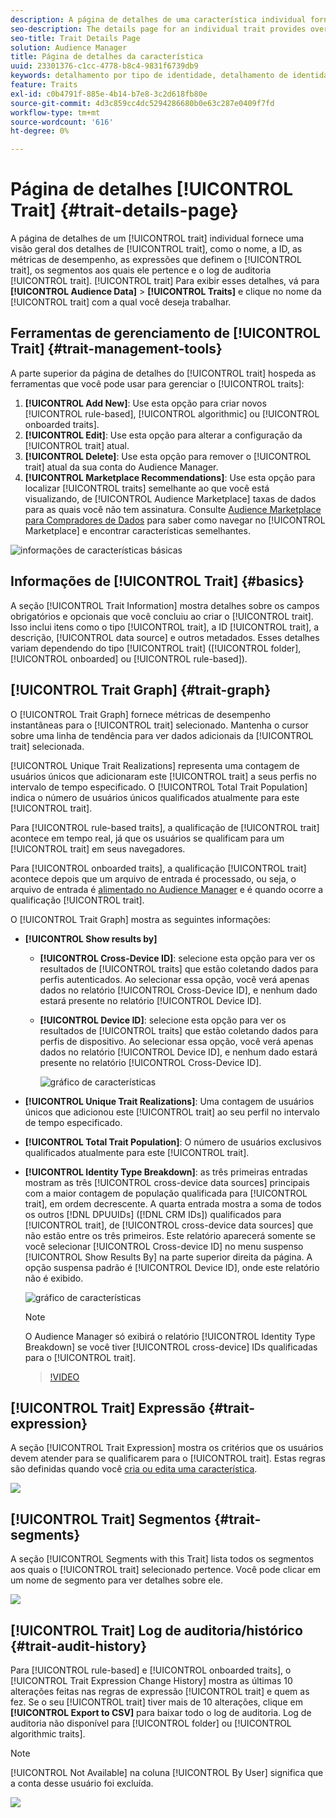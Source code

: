 ```yaml
---
description: A página de detalhes de uma característica individual fornece visão geral de informações como nome da característica, ID, métricas de desempenho, expressões que definem a característica, segmentos aos quais ela pertence e o log de auditoria de característica. Para exibir esses detalhes, vá para Dados de público-alvo > Características e clique no nome da característica com a qual deseja trabalhar.
seo-description: The details page for an individual trait provides overview of information like the trait name, ID, performance metrics, expressions that define the trait, segments it belongs to, and the trait audit log. To vew these details, go to Audience Data > Traits and click the name of the trait you want to work with.
seo-title: Trait Details Page
solution: Audience Manager
title: Página de detalhes da característica
uuid: 23301376-c1cc-4778-b8c4-9831f6739db9
keywords: detalhamento por tipo de identidade, detalhamento de identidade, relatórios de identidade de público-alvo, entre dispositivos, ID entre dispositivos, ID de dispositivo
feature: Traits
exl-id: c0b4791f-885e-4b14-b7e8-3c2d618fb80e
source-git-commit: 4d3c859cc4dc5294286680b0e63c287e0409f7fd
workflow-type: tm+mt
source-wordcount: '616'
ht-degree: 0%

---
```


# Página de detalhes [!UICONTROL Trait] {#trait-details-page}

A página de detalhes de um [!UICONTROL trait] individual fornece uma visão geral dos detalhes de [!UICONTROL trait], como o nome, a ID, as métricas de desempenho, as expressões que definem o [!UICONTROL trait], os segmentos aos quais ele pertence e o log de auditoria [!UICONTROL trait]. [!UICONTROL trait] Para exibir esses detalhes, vá para **[!UICONTROL Audience Data]** > **[!UICONTROL Traits]** e clique no nome da [!UICONTROL trait] com a qual você deseja trabalhar.

## Ferramentas de gerenciamento de [!UICONTROL Trait] {#trait-management-tools}

A parte superior da página de detalhes do [!UICONTROL trait] hospeda as ferramentas que você pode usar para gerenciar o [!UICONTROL traits]:

1. **[!UICONTROL Add New]**: Use esta opção para criar novos [!UICONTROL rule-based], [!UICONTROL algorithmic] ou [!UICONTROL onboarded traits].
2. **[!UICONTROL Edit]**: Use esta opção para alterar a configuração da [!UICONTROL trait] atual.
3. **[!UICONTROL Delete]**: Use esta opção para remover o [!UICONTROL trait] atual da sua conta do Audience Manager.
4. **[!UICONTROL Marketplace Recommendations]**: Use esta opção para localizar [!UICONTROL traits] semelhante ao que você está visualizando, de [!UICONTROL Audience Marketplace] taxas de dados para as quais você não tem assinatura. Consulte [Audience Marketplace para Compradores de Dados](../audience-marketplace/marketplace-data-buyers/marketplace-data-buyers.md) para saber como navegar no [!UICONTROL Marketplace] e encontrar características semelhantes.

![informações de características básicas](assets/basic-trait-information.png)

## Informações de [!UICONTROL Trait] {#basics}

A seção [!UICONTROL Trait Information] mostra detalhes sobre os campos obrigatórios e opcionais que você concluiu ao criar o [!UICONTROL trait]. Isso inclui itens como o tipo [!UICONTROL trait], a ID [!UICONTROL trait], a descrição, [!UICONTROL data source] e outros metadados. Esses detalhes variam dependendo do tipo [!UICONTROL trait] ([!UICONTROL folder], [!UICONTROL onboarded] ou [!UICONTROL rule-based]).

## [!UICONTROL Trait Graph] {#trait-graph}

O [!UICONTROL Trait Graph] fornece métricas de desempenho instantâneas para o [!UICONTROL trait] selecionado. Mantenha o cursor sobre uma linha de tendência para ver dados adicionais da [!UICONTROL trait] selecionada.

[!UICONTROL Unique Trait Realizations] representa uma contagem de usuários únicos que adicionaram este [!UICONTROL trait] a seus perfis no intervalo de tempo especificado. O [!UICONTROL Total Trait Population] indica o número de usuários únicos qualificados atualmente para este [!UICONTROL trait].

Para [!UICONTROL rule-based traits], a qualificação de [!UICONTROL trait] acontece em tempo real, já que os usuários se qualificam para um [!UICONTROL trait] em seus navegadores.

Para [!UICONTROL onboarded traits], a qualificação [!UICONTROL trait] acontece depois que um arquivo de entrada é processado, ou seja, o arquivo de entrada é [alimentado no Audience Manager](../../faq/faq-inbound-data-ingestion.md) e é quando ocorre a qualificação [!UICONTROL trait].

O [!UICONTROL Trait Graph] mostra as seguintes informações:

* **[!UICONTROL Show results by]**
   * **[!UICONTROL Cross-Device ID]**: selecione esta opção para ver os resultados de [!UICONTROL traits] que estão coletando dados para perfis autenticados. Ao selecionar essa opção, você verá apenas dados no relatório [!UICONTROL Cross-Device ID], e nenhum dado estará presente no relatório [!UICONTROL Device ID].
   * **[!UICONTROL Device ID]**: selecione esta opção para ver os resultados de [!UICONTROL traits] que estão coletando dados para perfis de dispositivo. Ao selecionar essa opção, você verá apenas dados no relatório [!UICONTROL Device ID], e nenhum dado estará presente no relatório [!UICONTROL Cross-Device ID].

     ![gráfico de características](assets/trait-summary.gif)

* **[!UICONTROL Unique Trait Realizations]**: Uma contagem de usuários únicos que adicionou este [!UICONTROL trait] ao seu perfil no intervalo de tempo especificado.
* **[!UICONTROL Total Trait Population]**: O número de usuários exclusivos qualificados atualmente para este [!UICONTROL trait].

* **[!UICONTROL Identity Type Breakdown]**: as três primeiras entradas mostram as três [!UICONTROL cross-device data sources] principais com a maior contagem de população qualificada para [!UICONTROL trait], em ordem decrescente. A quarta entrada mostra a soma de todos os outros [!DNL DPUUIDs] ([!DNL CRM IDs]) qualificados para [!UICONTROL trait], de [!UICONTROL cross-device data sources] que não estão entre os três primeiros. Este relatório aparecerá somente se você selecionar [!UICONTROL Cross-device ID] no menu suspenso [!UICONTROL Show Results By] na parte superior direita da página. A opção suspensa padrão é [!UICONTROL Device ID], onde este relatório não é exibido.

  ![gráfico de características](assets/trait-identity.png)

  >[!NOTE]
  >
  >O Audience Manager só exibirá o relatório [!UICONTROL Identity Type Breakdown] se você tiver [!UICONTROL cross-device] IDs qualificadas para o [!UICONTROL trait].

  >[!VIDEO](https://video.tv.adobe.com/v/32079?captions=por_br)

## [!UICONTROL Trait] Expressão {#trait-expression}

A seção [!UICONTROL Trait Expression] mostra os critérios que os usuários devem atender para se qualificarem para o [!UICONTROL trait]. Estas regras são definidas quando você [cria ou edita uma característica](../../features/traits/about-trait-builder.md).

![](assets/traitExpression.png)

## [!UICONTROL Trait] Segmentos {#trait-segments}

A seção [!UICONTROL Segments with this Trait] lista todos os segmentos aos quais o [!UICONTROL trait] selecionado pertence. Você pode clicar em um nome de segmento para ver detalhes sobre ele.

![](assets/traitSegments.png)

## [!UICONTROL Trait] Log de auditoria/histórico {#trait-audit-history}

Para [!UICONTROL rule-based] e [!UICONTROL onboarded traits], o [!UICONTROL Trait Expression Change History] mostra as últimas 10 alterações feitas nas regras de expressão [!UICONTROL trait] e quem as fez. Se o seu [!UICONTROL trait] tiver mais de 10 alterações, clique em **[!UICONTROL Export to CSV]** para baixar todo o log de auditoria. Log de auditoria não disponível para [!UICONTROL folder] ou [!UICONTROL algorithmic traits].

>[!NOTE]
>
>[!UICONTROL Not Available] na coluna [!UICONTROL By User] significa que a conta desse usuário foi excluída.

![](assets/traitHistory.png)
